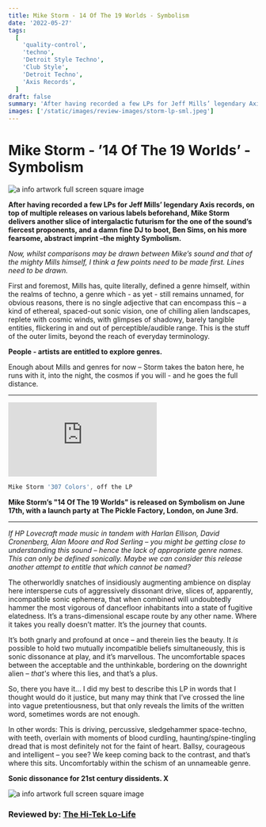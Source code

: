 ```yaml
---
title: Mike Storm - 14 Of The 19 Worlds - Symbolism
date: '2022-05-27'
tags:
  [
    'quality-control',
    'techno',
    'Detroit Style Techno',
    'Club Style',
    'Detroit Techno',
    'Axis Records',
  ]
draft: false
summary: 'After having recorded a few LPs for Jeff Mills’ legendary Axis records, on top of multiple releases on various labels beforehand, Mike Storm delivers another slice of intergalactic futurism...'
images: ['/static/images/review-images/storm-lp-sml.jpeg']
---
```


# Mike Storm - ’14 Of The 19 Worlds’ - Symbolism

<div className="my-1 px-2 phone: w-full desktop: overflow-hidden xl:my-1 xl:px-2 xl:w-1/2">
  <Image
    alt="a info artwork full screen square image"
    src="/static/images/review-images/storm-lp-sml.jpeg"
    width={700}
    height={700}
/>
</div>

**After having recorded a few LPs for Jeff Mills’ legendary Axis records, on top of multiple releases on various labels beforehand, Mike Storm delivers another slice of intergalactic futurism for the one of the sound’s fiercest proponents, and a damn fine DJ to boot, Ben Sims, on his more fearsome, abstract imprint –the mighty Symbolism.**

_Now, whilst comparisons may be drawn between Mike’s sound and that of the mighty Mills himself, I think a few points need to be made first. Lines need to be drawn._

First and foremost, Mills has, quite literally, defined a genre himself, within the realms of techno, a genre which - as yet - still remains unnamed, for obvious reasons, there is no single adjective that can encompass this – a kind of ethereal, spaced-out sonic vision, one of chilling alien landscapes, replete with cosmic winds, with glimpses of shadowy, barely tangible entities, flickering in and out of perceptible/audible range. This is the stuff of the outer limits, beyond the reach of everyday terminology.

**People - artists are entitled to explore genres.**

Enough about Mills and genres for now – Storm takes the baton here, he runs with it, into the night, the cosmos if you will - and he goes the full distance.

---

<div className="my-1 px-2 w-[300px] h-[400px]">
<iframe
              src="https://player.vimeo.com/video/713329577?h=bc7a6dc4d3&amp;badge=0&amp;autopause=0&amp;player_id=0&amp;app_id=58479"
              allowFullScreen
              title="showcase"
              frameBorder="0"
              style={{ position: "relative", margin: 0, width: "100%", height: "300px" }}
            ></iframe>
            </div>

```javascript
Mike Storm '307 Colors', off the LP
```

**Mike Storm’s "14 Of The 19 Worlds" is released on Symbolism on June 17th, with a launch party at The Pickle Factory, London, on June 3rd.**

---

_If HP Lovecraft made music in tandem with Harlan Ellison, David Cronenberg, Alan Moore and Rod Serling – you might be getting close to understanding this sound – hence the lack of appropriate genre names. This can only be defined sonically. Maybe we can consider this release another attempt to entitle that which cannot be named?_

The otherworldly snatches of insidiously augmenting ambience on display here intersperse cuts of aggressively dissonant drive, slices of, apparently, incompatible sonic ephemera, that when combined will undoubtedly hammer the most vigorous of dancefloor inhabitants into a state of fugitive elatedness. It’s a trans-dimensional escape route by any other name. Where it takes you really doesn’t matter. It’s the journey that counts.

It’s both gnarly and profound at once – and therein lies the beauty. It _is_ possible to hold two mutually incompatible beliefs simultaneously, this is sonic dissonance at play, and it’s marvellous. The uncomfortable spaces between the acceptable and the unthinkable, bordering on the downright alien – _that's_ where this lies, and that’s a plus.

So, there you have it... I did my best to describe this LP in words that I thought would do it justice, but many may think that I’ve crossed the line into vague pretentiousness, but that only reveals the limits of the written word, sometimes words are not enough.

In other words: This is driving, percussive, sledgehammer space-techno, with teeth, overlain with moments of blood curdling, haunting/spine-tingling dread that is most definitely not for the faint of heart. Ballsy, courageous and intelligent – you see? We keep coming back to the contrast, and that’s where this sits. Uncomfortably within the schism of an unnameable genre.

**Sonic dissonance for 21st century dissidents. X**

 <div className="my-1 px-2 phone: w-full desktop: overflow-hidden xl:my-1 xl:px-2 xl:w-1/2">
  <Image
    alt="a info artwork full screen square image"
    src="/static/images/review-images/storm-gig-ad.jpeg"
    width={700}
    height={400}
  />
</div>

### Reviewed by: [The Hi-Tek Lo-Life](https://www.facebook.com/HighestTek)
